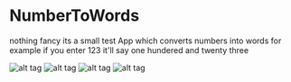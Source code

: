 # NumberToWords
nothing fancy
its a small test App which converts numbers into words
for example if you enter 123 it'll say one hundered and twenty three


![alt tag](http://i.imgur.com/R9bTCZG.png)
![alt tag](http://i.imgur.com/m7v3Hwa.png)
![alt tag](http://i.imgur.com/ttDRBI5.png)
![alt tag](http://i.imgur.com/uJvUzOk.png)
